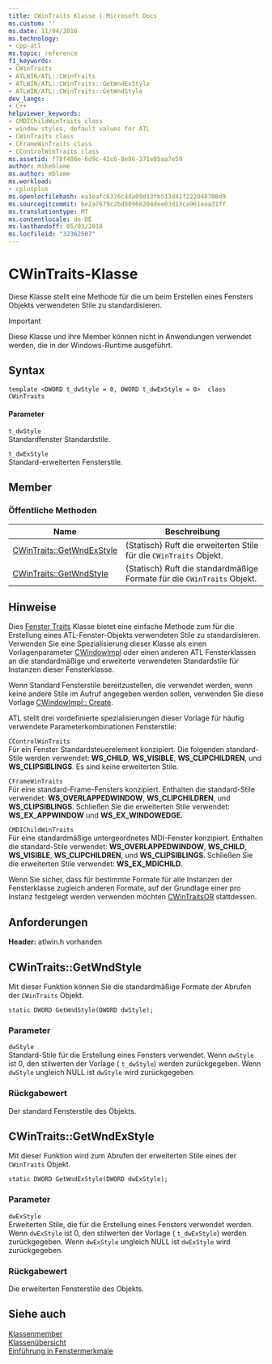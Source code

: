 ```yaml
---
title: CWinTraits Klasse | Microsoft Docs
ms.custom: ''
ms.date: 11/04/2016
ms.technology:
- cpp-atl
ms.topic: reference
f1_keywords:
- CWinTraits
- ATLWIN/ATL::CWinTraits
- ATLWIN/ATL::CWinTraits::GetWndExStyle
- ATLWIN/ATL::CWinTraits::GetWndStyle
dev_langs:
- C++
helpviewer_keywords:
- CMDIChildWinTraits class
- window styles, default values for ATL
- CWinTraits class
- CFrameWinTraits class
- CControlWinTraits class
ms.assetid: f78f486e-6d9c-42c6-8e86-371e05aa7e59
author: mikeblome
ms.author: mblome
ms.workload:
- cplusplus
ms.openlocfilehash: ea1eafc6376c44a09d13fb513d41f222048708d9
ms.sourcegitcommit: be2a7679c2bd80968204dee03d13ca961eaa31ff
ms.translationtype: MT
ms.contentlocale: de-DE
ms.lasthandoff: 05/03/2018
ms.locfileid: "32362507"
---
```

# <a name="cwintraits-class"></a>CWinTraits-Klasse
Diese Klasse stellt eine Methode für die um beim Erstellen eines Fensters Objekts verwendeten Stile zu standardisieren.  
  
> [!IMPORTANT]
>  Diese Klasse und ihre Member können nicht in Anwendungen verwendet werden, die in der Windows-Runtime ausgeführt.  
  
## <a name="syntax"></a>Syntax  
  
```
template <DWORD t_dwStyle = 0, DWORD t_dwExStyle = 0>  class CWinTraits
```  
  
#### <a name="parameters"></a>Parameter  
 `t_dwStyle`  
 Standardfenster Standardstile.  
  
 `t_dwExStyle`  
 Standard-erweiterten Fensterstile.  
  
## <a name="members"></a>Member  
  
### <a name="public-methods"></a>Öffentliche Methoden  
  
|Name|Beschreibung|  
|----------|-----------------|  
|[CWinTraits::GetWndExStyle](#getwndexstyle)|(Statisch) Ruft die erweiterten Stile für die `CWinTraits` Objekt.|  
|[CWinTraits::GetWndStyle](#getwndstyle)|(Statisch) Ruft die standardmäßige Formate für die `CWinTraits` Objekt.|  
  
## <a name="remarks"></a>Hinweise  
 Dies [Fenster Traits](../../atl/understanding-window-traits.md) Klasse bietet eine einfache Methode zum für die Erstellung eines ATL-Fenster-Objekts verwendeten Stile zu standardisieren. Verwenden Sie eine Spezialisierung dieser Klasse als einen Vorlagenparameter [CWindowImpl](../../atl/reference/cwindowimpl-class.md) oder einen anderen ATL Fensterklassen an die standardmäßige und erweiterte verwendeten Standardstile für Instanzen dieser Fensterklasse.  
  
 Wenn Standard Fensterstile bereitzustellen, die verwendet werden, wenn keine andere Stile im Aufruf angegeben werden sollen, verwenden Sie diese Vorlage [CWindowImpl:: Create](../../atl/reference/cwindowimpl-class.md#create).  
  
 ATL stellt drei vordefinierte spezialisierungen dieser Vorlage für häufig verwendete Parameterkombinationen Fensterstile:  
  
 `CControlWinTraits`  
 Für ein Fenster Standardsteuerelement konzipiert. Die folgenden standard-Stile werden verwendet: **WS_CHILD**, **WS_VISIBLE**, **WS_CLIPCHILDREN**, und **WS_CLIPSIBLINGS**. Es sind keine erweiterten Stile.  
  
 `CFrameWinTraits`  
 Für eine standard-Frame-Fensters konzipiert. Enthalten die standard-Stile verwendet: **WS_OVERLAPPEDWINDOW**, **WS_CLIPCHILDREN**, und **WS_CLIPSIBLINGS**. Schließen Sie die erweiterten Stile verwendet: **WS_EX_APPWINDOW** und **WS_EX_WINDOWEDGE**.  
  
 `CMDIChildWinTraits`  
 Für eine standardmäßige untergeordnetes MDI-Fenster konzipiert. Enthalten die standard-Stile verwendet: **WS_OVERLAPPEDWINDOW**, **WS_CHILD**, **WS_VISIBLE**, **WS_CLIPCHILDREN**, und **WS_CLIPSIBLINGS**. Schließen Sie die erweiterten Stile verwendet: **WS_EX_MDICHILD**.  
  
 Wenn Sie sicher, dass für bestimmte Formate für alle Instanzen der Fensterklasse zugleich anderen Formate, auf der Grundlage einer pro Instanz festgelegt werden verwenden möchten [CWinTraitsOR](../../atl/reference/cwintraitsor-class.md) stattdessen.  
  
## <a name="requirements"></a>Anforderungen  
 **Header:** atlwin.h vorhanden  
  
##  <a name="getwndstyle"></a>  CWinTraits::GetWndStyle  
 Mit dieser Funktion können Sie die standardmäßige Formate der Abrufen der `CWinTraits` Objekt.  
  
```
static DWORD GetWndStyle(DWORD dwStyle);
```  
  
### <a name="parameters"></a>Parameter  
 `dwStyle`  
 Standard-Stile für die Erstellung eines Fensters verwendet. Wenn `dwStyle` ist 0, den stilwerten der Vorlage ( `t_dwStyle`) werden zurückgegeben. Wenn `dwStyle` ungleich NULL ist `dwStyle` wird zurückgegeben.  
  
### <a name="return-value"></a>Rückgabewert  
 Der standard Fensterstile des Objekts.  
  
##  <a name="getwndexstyle"></a>  CWinTraits::GetWndExStyle  
 Mit dieser Funktion wird zum Abrufen der erweiterten Stile eines der `CWinTraits` Objekt.  
  
```
static DWORD GetWndExStyle(DWORD dwExStyle);
```  
  
### <a name="parameters"></a>Parameter  
 `dwExStyle`  
 Erweiterten Stile, die für die Erstellung eines Fensters verwendet werden. Wenn `dwExStyle` ist 0, den stilwerten der Vorlage ( `t_dwExStyle`) werden zurückgegeben. Wenn `dwExStyle` ungleich NULL ist `dwExStyle` wird zurückgegeben.  
  
### <a name="return-value"></a>Rückgabewert  
 Die erweiterten Fensterstile des Objekts.  
  
## <a name="see-also"></a>Siehe auch  
 [Klassenmember](http://msdn.microsoft.com/en-us/dbe6a147-3f01-4aea-a3fb-fe6ebadc31f8)   
 [Klassenübersicht](../../atl/atl-class-overview.md)   
 [Einführung in Fenstermerkmale](../../atl/understanding-window-traits.md)
